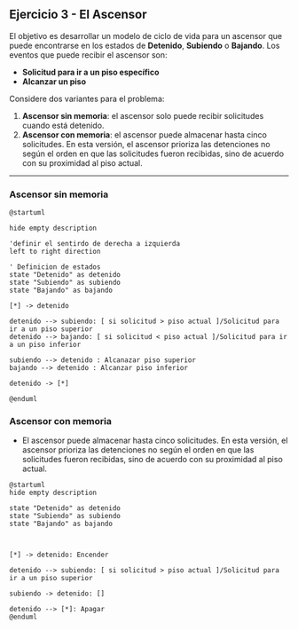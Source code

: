 ## Ejercicio 3 - El Ascensor

El objetivo es desarrollar un modelo de ciclo de vida para un ascensor que puede encontrarse en los estados de **Detenido**, **Subiendo** o **Bajando**. Los eventos que puede recibir el ascensor son:

- **Solicitud para ir a un piso específico**
- **Alcanzar un piso**

Considere dos variantes para el problema:

1. **Ascensor sin memoria**: el ascensor solo puede recibir solicitudes cuando está detenido.
2. **Ascensor con memoria**: el ascensor puede almacenar hasta cinco solicitudes. En esta versión, el ascensor prioriza las detenciones no según el orden en que las solicitudes fueron recibidas, sino de acuerdo con su proximidad al piso actual.


---

### Ascensor sin memoria

```plantuml
@startuml

hide empty description

'definir el sentirdo de derecha a izquierda
left to right direction

' Definicion de estados
state "Detenido" as detenido
state "Subiendo" as subiendo
state "Bajando" as bajando

[*] -> detenido

detenido --> subiendo: [ si solicitud > piso actual ]/Solicitud para ir a un piso superior
detenido --> bajando: [ si solicitud < piso actual ]/Solicitud para ir a un piso inferior

subiendo --> detenido : Alcanazar piso superior
bajando --> detenido : Alcanzar piso inferior

detenido -> [*]

@enduml
```


### Ascensor con memoria
- El ascensor puede almacenar hasta cinco solicitudes. En esta versión, el ascensor prioriza las detenciones no según el orden en que las solicitudes fueron recibidas, sino de acuerdo con su proximidad al piso actual.
```plantuml
@startuml
hide empty description

state "Detenido" as detenido 
state "Subiendo" as subiendo
state "Bajando" as bajando



[*] -> detenido: Encender

detenido --> subiendo: [ si solicitud > piso actual ]/Solicitud para ir a un piso superior

subiendo -> detenido: []

detenido --> [*]: Apagar
@enduml
```
